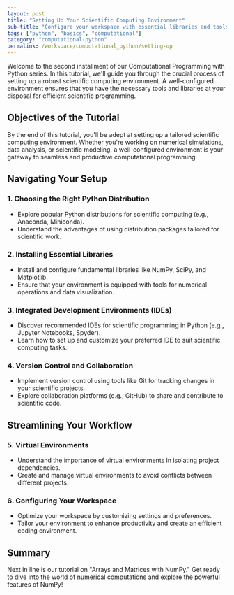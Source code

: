 ```yaml
---
layout: post
title: "Setting Up Your Scientific Computing Environment"
sub-title: "Configure your workspace with essential libraries and tools for scientific computing in Python."
tags: ["python", "basics", "computational"]
category: "computational-python"
permalink: /workspace/computational_python/setting-up
---
```


Welcome to the second installment of our Computational Programming with Python series. In this tutorial, we'll guide you through the crucial process of setting up a robust scientific computing environment. A well-configured environment ensures that you have the necessary tools and libraries at your disposal for efficient scientific programming.

## Objectives of the Tutorial

By the end of this tutorial, you'll be adept at setting up a tailored scientific computing environment. Whether you're working on numerical simulations, data analysis, or scientific modeling, a well-configured environment is your gateway to seamless and productive computational programming.

## Navigating Your Setup

### 1. Choosing the Right Python Distribution
   - Explore popular Python distributions for scientific computing (e.g., Anaconda, Miniconda).
   - Understand the advantages of using distribution packages tailored for scientific work.

### 2. Installing Essential Libraries
   - Install and configure fundamental libraries like NumPy, SciPy, and Matplotlib.
   - Ensure that your environment is equipped with tools for numerical operations and data visualization.

### 3. Integrated Development Environments (IDEs)
   - Discover recommended IDEs for scientific programming in Python (e.g., Jupyter Notebooks, Spyder).
   - Learn how to set up and customize your preferred IDE to suit scientific computing tasks.

### 4. Version Control and Collaboration
   - Implement version control using tools like Git for tracking changes in your scientific projects.
   - Explore collaboration platforms (e.g., GitHub) to share and contribute to scientific code.

## Streamlining Your Workflow

### 5. Virtual Environments
   - Understand the importance of virtual environments in isolating project dependencies.
   - Create and manage virtual environments to avoid conflicts between different projects.

### 6. Configuring Your Workspace
   - Optimize your workspace by customizing settings and preferences.
   - Tailor your environment to enhance productivity and create an efficient coding environment.


## Summary

Next in line is our tutorial on "Arrays and Matrices with NumPy." Get ready to dive into the world of numerical computations and explore the powerful features of NumPy!